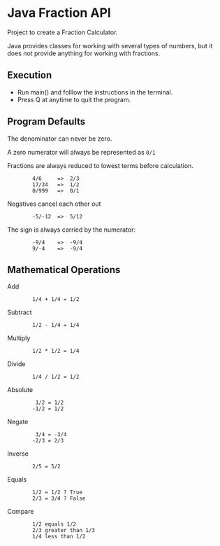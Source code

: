 # Java Fraction API


Project to create a Fraction Calculator.

Java provides classes for working with several types of numbers, but it does not provide anything for working with fractions.

## Execution

- Run main() and folllow the instructions in the terminal.
- Press Q at anytime to quit the program.

## Program Defaults

The denominator can never be zero.

A zero numerator will always be represented as `0/1`

Fractions are always reduced to lowest terms before calculation.

			4/6		=>	2/3
			17/34	=>	1/2
			0/999	=> 	0/1

Negatives cancel each other out

			-5/-12	=> 	5/12

The sign is always carried by the numerator:

			-9/4  	=> 	-9/4
			9/-4  	=> 	-9/4


## Mathematical Operations

Add

			1/4 + 1/4 = 1/2

Subtract

			1/2 - 1/4 = 1/4
		
Multiply

			1/2 * 1/2 = 1/4

Divide

			1/4 / 1/2 = 1/2

Absolute

			 1/2 = 1/2
			-1/2 = 1/2

Negate

			 3/4 = -3/4 
			-2/3 = 2/3

Inverse

			2/5 = 5/2

Equals

			1/2 = 1/2 ? True
			2/3 = 3/4 ? False

Compare

			1/2 equals 1/2
			2/3 greater than 1/3
			1/4 less than 1/2


